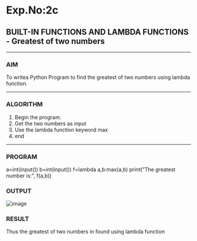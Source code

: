 # Exp.No:2c
## BUILT-IN FUNCTIONS AND LAMBDA FUNCTIONS - Greatest of two numbers

---

### AIM  
To writea Python Program to  find the greatest of two numbers using lambda function.

---

### ALGORITHM

1. Begin the program.  
2. Get the two numbers as input
3. Use the lambda function keyword max
4. end

---

### PROGRAM

a=int(input())
b=int(input())
f=lambda a,b:max(a,b)
print("The greatest number is:", f(a,b))



### OUTPUT
![image](https://github.com/user-attachments/assets/0c92a59e-8970-4678-89a9-f8b60f30cd51)





### RESULT

Thus the greatest of two numbers in found using lambda function


